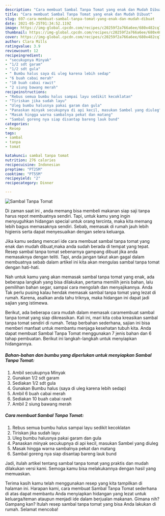 ```yaml
---
description: "Cara membuat Sambal Tanpa Tomat yang enak dan Mudah Dibuat"
title: "Cara membuat Sambal Tanpa Tomat yang enak dan Mudah Dibuat"
slug: 697-cara-membuat-sambal-tanpa-tomat-yang-enak-dan-mudah-dibuat
date: 2021-05-25T01:34:52.119Z
image: https://img-global.cpcdn.com/recipes/c20259f2a766a6ee/680x482cq70/sambal-tanpa-tomat-foto-resep-utama.jpg
thumbnail: https://img-global.cpcdn.com/recipes/c20259f2a766a6ee/680x482cq70/sambal-tanpa-tomat-foto-resep-utama.jpg
cover: https://img-global.cpcdn.com/recipes/c20259f2a766a6ee/680x482cq70/sambal-tanpa-tomat-foto-resep-utama.jpg
author: Clara Mills
ratingvalue: 3.9
reviewcount: 12
recipeingredient:
- "secukupnya Minyak"
- "1/2 sdt garam"
- "1/2 sdt gula"
- " Bumbu halus saya di uleg karena lebih sedap"
- "6 buah cabai merah"
- "10 buah cabai rawit"
- "2 siung bawang merah"
recipeinstructions:
- "Rebus semua bumbu halus sampai layu sedikit kecoklatan"
- "Tiriskan jika sudah layu"
- "Uleg bumbu halusnya pakai garam dan gula"
- "Panaskan minyak secukupnya di api kecil, masukan Sambel yang diuleg"
- "Masak hingga warna sambalnya pekat dan matang"
- "Sambal goreng nya siap disantap bareng lauk bund"
categories:
- Resep
tags:
- sambal
- tanpa
- tomat

katakunci: sambal tanpa tomat 
nutrition: 276 calories
recipecuisine: Indonesian
preptime: "PT25M"
cooktime: "PT55M"
recipeyield: "2"
recipecategory: Dinner

---
```



![Sambal Tanpa Tomat](https://img-global.cpcdn.com/recipes/c20259f2a766a6ee/680x482cq70/sambal-tanpa-tomat-foto-resep-utama.jpg)

Di zaman  saat ini , anda memang bisa membeli makanan siap saji tanpa harus repot membuatnya sendiri. Tapi, untuk kamu yang ingin menyuguhkan hidangan special untuk orang tercinta, maka kita memang lebih bagus memasaknya sendiri. Sebab, memasak di rumah jauh lebih higienis serta dapat menyesuaikan dengan selera keluarga.

Jika kamu sedang mencari ide cara membuat sambal tanpa tomat yang enak dan mudah dibuat,maka anda sudah berada di tempat yang tepat. Resep sambal tanpa tomat  sebenarnya gampang dibuat jika anda memasaknya dengan teliti. Tapi, anda jangan takut akan gagal dalam membuatnya 
sebab dalam artikel ini kita akan mengulas sambal tanpa tomat dengan hati-hati.  



Nah untuk kamu yang akan memasak sambal tanpa tomat yang enak, ada beberapa langkah yang bisa dilakukan, pertama memilih jenis bahan, lalu pemilihan bahan segar, sampai cara mengolah dan menyajikannya. Anda Tak perlu pusing kalau hendak memasak sambal tanpa tomat yang lezat di rumah. Karena, asalkan anda  tahu triknya, maka hidangan ini dapat jadi sajian yang istimewa.

Berikut, ada beberapa cara mudah dalam memasak caramembuat sambal tanpa tomat yang siap dikreasikan. Kali ini, mari kita coba kreasikan sambal tanpa tomat sendiri di rumah. Tetap berbahan sederhana, sajian ini bisa memberi manfaat untuk membantu menjaga kesehatan tubuh kita. Anda dapat membuat Sambal Tanpa Tomat menggunakan 7 jenis bahan dan 6 tahap pembuatan. Berikut ini langkah-langkah untuk menyiapkan hidangannya.

<!--inarticleads1-->

##### Bahan-bahan dan bumbu yang diperlukan untuk menyiapkan Sambal Tanpa Tomat:

1. Ambil secukupnya Minyak
1. Gunakan 1/2 sdt garam
1. Sediakan 1/2 sdt gula
1. Gunakan  Bumbu halus (saya di uleg karena lebih sedap)
1. Ambil 6 buah cabai merah
1. Sediakan 10 buah cabai rawit
1. Ambil 2 siung bawang merah




<!--inarticleads2-->

##### Cara membuat Sambal Tanpa Tomat:

1. Rebus semua bumbu halus sampai layu sedikit kecoklatan
1. Tiriskan jika sudah layu
1. Uleg bumbu halusnya pakai garam dan gula
1. Panaskan minyak secukupnya di api kecil, masukan Sambel yang diuleg
1. Masak hingga warna sambalnya pekat dan matang
1. Sambal goreng nya siap disantap bareng lauk bund




Jadi, itulah artikel tentang  sambal tanpa tomat  yang praktis dan mudah dilakukan versi kami. Semoga kamu bisa melakukannya dengan hasil yang memuaskan. 

Terima kasih kamu telah menggunakan resep yang kita tampilkan di halaman ini. Harapan kami, cara membuat  Sambal Tanpa Tomat sederhana di atas dapat membantu Anda menyiapkan hidangan yang lezat untuk keluarga/teman ataupun menjadi ide dalam berjualan makanan. Gimana nih? Gampang kan? Itulah resep sambal tanpa tomat yang bisa Anda lakukan di rumah. Selamat mencoba!

